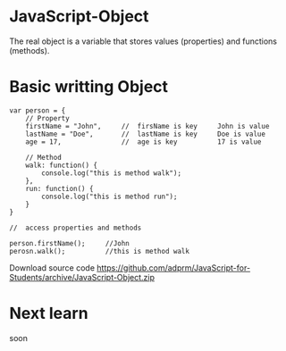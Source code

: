 # JavaScript-Object

The real object is a variable that stores values ​​(properties) and functions (methods).

# Basic writting Object

```
var person = {
    // Property
    firstName = "John",     //  firsName is key     John is value
    lastName = "Doe",       //  lastName is key     Doe is value
    age = 17,               //  age is key          17 is value

    // Method
    walk: function() {
        console.log("this is method walk");
    },
    run: function() {
        console.log("this is method run");
    }
}

//  access properties and methods

person.firstName();     //John
perosn.walk();          //this is method walk
```

Download source code https://github.com/adprm/JavaScript-for-Students/archive/JavaScript-Object.zip

# Next learn
soon
